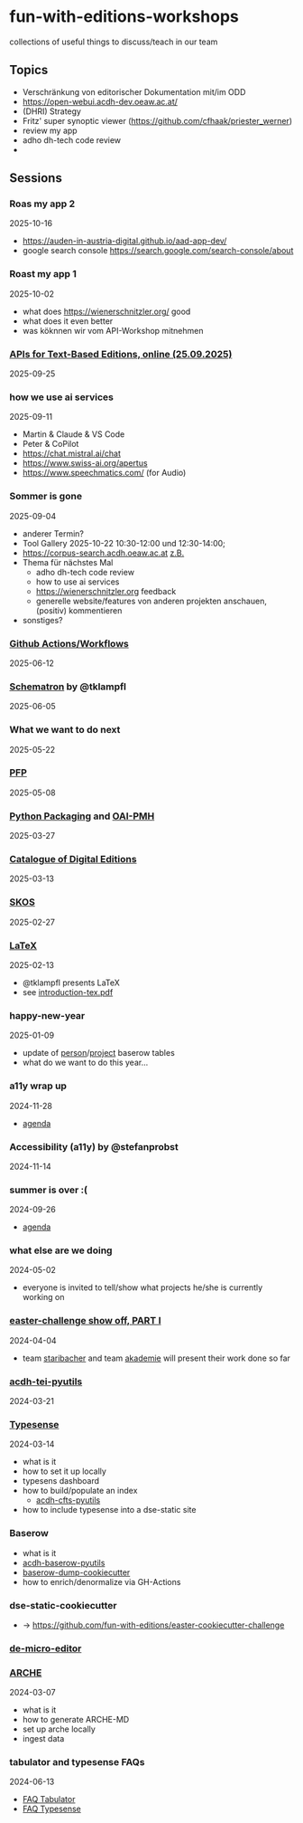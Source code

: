 # fun-with-editions-workshops
collections of useful things to discuss/teach in our team

## Topics

* Verschränkung von editorischer Dokumentation mit/im ODD
*  https://open-webui.acdh-dev.oeaw.ac.at/
* (DHRI) Strategy
* Fritz' super synoptic viewer (https://github.com/cfhaak/priester_werner)
* review my app
* adho dh-tech code review
* 
## Sessions

### Roas my app 2
2025-10-16
* https://auden-in-austria-digital.github.io/aad-app-dev/
* google search console https://search.google.com/search-console/about

### Roast my app 1
2025-10-02
* what does https://wienerschnitzler.org/ good
* what does it even better
* was köknnen wir vom API-Workshop mitnehmen

### [APIs for Text-Based Editions, online (25.09.2025)](https://networks.h-net.org/group/announcements/20123612/apis-text-based-editions)
2025-09-25

### how we use ai services
2025-09-11
* Martin & Claude & VS Code
* Peter & CoPilot
* https://chat.mistral.ai/chat
* https://www.swiss-ai.org/apertus
* https://www.speechmatics.com/ (for Audio)

### Sommer is gone
2025-09-04

* anderer Termin?
* Tool Gallery 2025-10-22 10:30-12:00 und 12:30-14:00;
* https://corpus-search.acdh.oeaw.ac.at [z.B.](https://corpus-search.acdh.oeaw.ac.at/crystal/#concordance?corpname=schnitzlerbriefe&tab=advanced&queryselector=cql&cql=%5Blemma%3D%22gr%C3%BC%C3%9Fen%22%5D&showresults=1)
* Thema für nächstes Mal
  *  adho dh-tech code review
  *  how to use ai services
  *  https://wienerschnitzler.org feedback
  *  generelle website/features von anderen projekten anschauen, (positiv) kommentieren
* sonstiges?

### [Github Actions/Workflows](gh-workflows/README.md)
2025-06-12

### [Schematron](schematron/schematron-einfuehrung.pdf) by @tklampfl
2025-06-05 

### What we want to do next
2025-05-22

### [PFP](pfp/README.md)
2025-05-08

### [Python Packaging](python-packaging/README.md) and [OAI-PMH](oai-pmh/README.md)
2025-03-27

### [Catalogue of Digital Editions](dig-ed-cat/README.md)
2025-03-13

### [SKOS](skos/README.md)
2025-02-27

### [LaTeX](latex/README.md)
2025-02-13
* @tklampfl presents LaTeX
* see [introduction-tex.pdf](latex/introduction-tex.pdf)

### happy-new-year
2025-01-09
* update of [person](https://baserow.acdh-dev.oeaw.ac.at/database/484/table/2723/10401)/[project](https://baserow.acdh-dev.oeaw.ac.at/database/484/table/2724/10402) baserow tables
* what do we want to do this year... 

### a11y wrap up
2024-11-28
* [agenda](a11y/README.md)

### Accessibility (a11y) by @stefanprobst
2024-11-14

### summer is over :(
2024-09-26
* [agenda](html/readme.md)

### what else are we doing
2024-05-02
* everyone is invited to tell/show what projects he/she is currently working on

### [easter-challenge show off, PART I](https://github.com/fun-with-editions/easter-cookiecutter-challenge/blob/main/README.md)
2024-04-04
* team [staribacher](https://fun-with-editions.github.io/staribacher-static/) and team [akademie](https://fun-with-editions.github.io/akademie-static/) will present their work done so far

### [acdh-tei-pyutils](acdh-tei-pyutils/README.md)
2024-03-21

### [Typesense](typesense/typesense.md)
2024-03-14
* what is it
* how to set it up locally
* typesens dashboard
* how to build/populate an index
    * [acdh-cfts-pyutils](https://github.com/acdh-oeaw/acdh-cfts-pyutils/tree/master)
* how to include typesense into a dse-static site

### Baserow
* what is it
* [acdh-baserow-pyutils](https://github.com/acdh-oeaw/acdh-baserow-pyutils)
* [baserow-dump-cookiecutter](https://github.com/acdh-oeaw/baserow-dump-cookiecutter)
* how to enrich/denormalize via GH-Actions

### dse-static-cookiecutter
* -> https://github.com/fun-with-editions/easter-cookiecutter-challenge

### [de-micro-editor](https://github.com/acdh-oeaw/de-micro-editor)
  
### [ARCHE](arche-localhost.md)
2024-03-07
* what is it
* how to generate ARCHE-MD
* set up arche locally
* ingest data

### tabulator and typesense FAQs
2024-06-13
* [FAQ Tabulator](./FAQs/tabulator.md)
* [FAQ Typesense](./FAQs/typesense.md)
